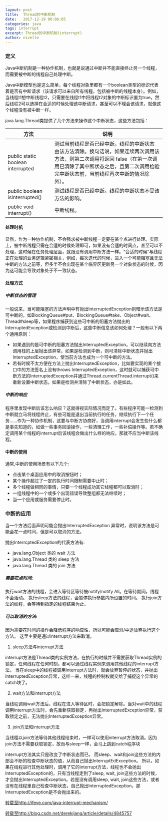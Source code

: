 ```yaml
---
layout: post
title:  Thread的中断机制
date:   2017-12-19 00:06:05
categories: java
tags: interrupt
excerpt: Thread的中断机制(interrupt)
author: nivelle
---
```


### 定义

Java中断机制是一种协作机制，也就是说通过中断并不能直接终止另一个线程，而需要被中断的线程自己处理中断。

Java中断模型也是这么简单，每个线程对象里都有一个boolean类型的标识代表着是否有中断请求（该请求可以来自所有线程，包括被中断的线程本身）。例如，当线程t1想中断线程t2，只需要在线程t1中将线程t2对象的中断标识置为true，然后线程2可以选择在合适的时候处理该中断请求，甚至可以不理会该请求，就像这个线程没有被中断一样。

java.lang.Thread类提供了几个方法来操作这个中断状态，这些方法包括：



方法 | 说明
--- | ---
public static boolean interrupted | 测试当前线程是否已经中断。线程的中断状态 由该方法清除。换句话说，如果连续两次调用该方法，则第二次调用将返回 false（在第一次调用已清除了其中断状态之后，且第二次调用检验完中断状态前，当前线程再次中断的情况除外）。
public boolean isInterrupted() | 测试线程是否已经中断。线程的中断状态不受该方法的影响。
public void interrupt() | 中断线程。

#### 处理时机

显然，作为一种协作机制，不会强求被中断线程一定要在某个点进行处理。实际上，被中断线程只需在合适的时候处理即可，如果没有合适的时间点，甚至可以不处理，这时候在任务处理层面，就跟没有调用中断方法一样。“合适的时候”与线程正在处理的业务逻辑紧密相关，例如，每次迭代的时候，进入一个可能阻塞且无法中断的方法之前等，但多半不会出现在某个临界区更新另一个对象状态的时候，因为这可能会导致对象处于不一致状态。


#### 处理方式

##### 中断状态的管理

一般说来，当可能阻塞的方法声明中有抛出InterruptedException则暗示该方法是可中断的，如BlockingQueue#put、BlockingQueue#take、Object#wait、Thread#sleep等，如果程序捕获到这些可中断的阻塞方法抛出的InterruptedException或检测到中断后，这些中断信息该如何处理？一般有以下两个通用原则：

- 如果遇到的是可中断的阻塞方法抛出InterruptedException，可以继续向方法调用栈的上层抛出该异常，如果是检测到中断，则可清除中断状态并抛出InterruptedException，使当前方法也成为一个可中断的方法。
- 若有时候不太方便在方法上抛出InterruptedException，比如要实现的某个接口中的方法签名上没有throws InterruptedException，这时就可以捕获可中断方法的InterruptedException并通过Thread.currentThread.interrupt()来重新设置中断状态。如果是检测并清除了中断状态，亦是如此。


##### 中断的响应

程序里发现中断后该怎么响应？这就得视实际情况而定了。有些程序可能一检测到中断就立马将线程终止，有些可能是退出当前执行的任务，继续执行下一个任务……作为一种协作机制，这要与中断方协商好，当调用interrupt会发生些什么都是事先知道的，如做一些事务回滚操作，一些清理工作，一些补偿操作等。若不确定调用某个线程的interrupt后该线程会做出什么样的响应，那就不应当中断该线程。

#### 中断的使用

通常,中断的使用场景有以下几个:

- 点击某个桌面应用中的取消按钮时；
- 某个操作超过了一定的执行时间限制需要中止时；
- 多个线程做相同的事情，只要一个线程成功其它线程都可以取消时；
- 一组线程中的一个或多个出现错误导致整组都无法继续时；
- 当一个应用或服务需要停止时。


### 中断的应用

当一个方法后面声明可能会抛出InterruptedException 异常时，说明该方法是可能会花一点时间，但是可以取消的方法。

抛出InterrcptedException的代表方法有:

- java.lang.Object 类的 wait 方法
- java.lang.Thread 类的 sleep 方法
- java.lang.Thread 类的 join 方法

##### 需要花点时间:

执行wait方法的线程，会进入等待区等待被notify/notify All。在等待期间，线程不会活动。
执行sleep方法的线程，会暂停执行参数内所设置的时间。
执行join方法的线程，会等待到指定的线程结束为止。

##### 可以取消的方法:

因为需要花时间的操作会降低程序的响应性，所以可能会取消/中途放弃执行这个方法。
这里主要是通过interrupt方法来取消。


1. sleep方法与interrupt方法

interrupt方法是Thread类的实例方法，在执行的时候并不需要获取Thread实例的锁定，任何线程在任何时刻，都可以通过线程实例来调用其他线程的interrupt方法。
当在sleep中的线程被调用interrupt方法时，就会放弃暂停的状态，并抛出InterruptedException异常，这样一来，线程的控制权就交给了捕捉这个异常的catch块了。

2. wait方法和interrupt方法

当线程调用wait方法后，线程在进入等待区时，会把锁定解除。当对wait中的线程调用interrupt方法时，会先重新获取锁定，再抛出InterruptedException异常，获取锁定之前，无法抛出InterruptedException异常。

3. join方法和interrupt方法

当线程以join方法等待其他线程结束时，一样可以使用interrupt方法取消。因为join方法不需要获取锁定，故而与sleep一样，会马上跳到catch程序块



interrupt方法其实只是改变了中断状态而已。
而sleep、wait和join这些方法的内部会不断的检查中断状态的值，从而自己抛出InterruptEdException。
所以，如果在线程进行其他处理时，调用了它的interrupt方法，线程也不会抛出InterruptedException的，只有当线程走到了sleep, wait, join这些方法的时候，才会抛出InterruptedException。若是没有调用sleep, wait, join这些方法，或者没有在线程里自己检查中断状态，自己抛出InterruptedException，那InterruptedException是不会抛出来的。



[转载至http://ifeve.com/java-interrupt-mechanism/](http://ifeve.com/java-interrupt-mechanism/)

[转载至http://blog.csdn.net/derekjiang/article/details/4845757](http://blog.csdn.net/derekjiang/article/details/4845757)
